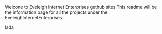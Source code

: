 Welcone to Eveleigh Internet Enterprises gethub sites
This readme will be the information page for all the projects under the 
EveleighInternetEnterprises

lada